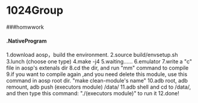 1024Group
=========

###homwwork
#### .NativeProgram
1.download aosp，build the environment.
2.source build/envsetup.sh
3.lunch (choose one type)
4.make -j4
5.waiting......
6.emulator
7.write a "c" file in aosp's extenals dir
8.cd the dir, and run "mm" command to compile
9.if you want to compile again ,and you need delete this module, use this command in aosp root dir. "make clean-module's name"
10.adb root, adb remount, adb push (executors module) /data/
11.adb shell and cd to /data/, and then type this command: "./(executors module)" to run it
12.done!

